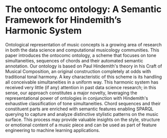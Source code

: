 # The ontocomc ontology: A Semantic Framework for Hindemith’s Harmonic System

Ontological representation of music concepts is a growing area of research in both the data science and computational musicology communities. This paper introduces the ontocomc ontology, a scheme that focuses on tone simultaneities, sequences of chords and their automated semantic annotation. Our ontology is based on Paul Hindemith's theory in his Craft of Musical Composition, an original construction completely at odds with traditional tonal harmony. A key characteristic of this scheme is its handling all conceivable simultaneities in a uniform way. This harmonic system has received very little (if any) attention in past data science research; in this sense, our approach constitutes a major novelty, leveraging the representational power of ontologies in conjunction with Hindemith's exhaustive classification of tone simultaneities. Chord sequences and their constituent parts are enriched with semantic features enabling SPARQL querying to capture and analyze distinctive stylistic patterns on the music surface. This process may provide valuable insights on the style, structure or emotional content of a music piece and can be used as part of feature engineering to machine learning applications.

